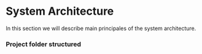 # System Architecture

In this section we will describe main principales of the system architecture.

### Project folder structured



